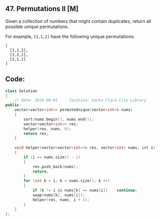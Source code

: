 ## 47. Permutations II [M]
Given a collection of numbers that might contain duplicates, return all possible unique permutations.

For example,
`[1,1,2]` have the following unique permutations:
```
[
  [1,1,2],
  [1,2,1],
  [2,1,1]
]
```

## Code:
```c++
class Solution 
{
    // date: 2016-09-01     location: Santa Clara City Library
public:
    vector<vector<int>> permuteUnique(vector<int>& nums) 
    {
        sort(nums.begin(), nums.end());
        vector<vector<int>> res;
        helper(res, nums, 0);
        return res;
    }
    
    void helper(vector<vector<int>>& res, vector<int> nums, int i)
    {
        if (i == nums.size() - 1)
        {
            res.push_back(nums);
            return;
        }
        for (int k = i; k < nums.size(); k ++)
        {
            if (k != i && nums[k] == nums[i])    continue;
            swap(nums[k], nums[i]);
            helper(res, nums, i + 1);
        }
    }
};
```
